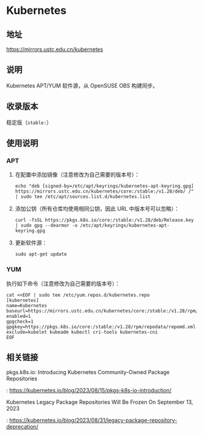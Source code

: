 # Kubernetes

## 地址

<https://mirrors.ustc.edu.cn/kubernetes>

## 说明

Kubernetes APT/YUM 软件源，从 OpenSUSE OBS 构建同步。

## 收录版本

稳定版（`stable:`）

## 使用说明

### APT

1. 在配置中添加镜像（注意修改为自己需要的版本号）：

    ```shell
    echo "deb [signed-by=/etc/apt/keyrings/kubernetes-apt-keyring.gpg] https://mirrors.ustc.edu.cn/kubernetes/core:/stable:/v1.28/deb/ /" | sudo tee /etc/apt/sources.list.d/kubernetes.list
    ```

2. 添加公钥（所有仓库均使用相同公钥，因此 URL 中版本号可以忽略）：

    ```shell
    curl -fsSL https://pkgs.k8s.io/core:/stable:/v1.28/deb/Release.key | sudo gpg --dearmor -o /etc/apt/keyrings/kubernetes-apt-keyring.gpg
    ```

3. 更新软件源：

    ```shell
    sudo apt-get update
    ```

### YUM

执行如下命令（注意修改为自己需要的版本号）：

```shell
cat <<EOF | sudo tee /etc/yum.repos.d/kubernetes.repo
[kubernetes]
name=Kubernetes
baseurl=https://mirrors.ustc.edu.cn/kubernetes/core:/stable:/v1.28/rpm/
enabled=1
gpgcheck=1
gpgkey=https://pkgs.k8s.io/core:/stable:/v1.28/rpm/repodata/repomd.xml.key
exclude=kubelet kubeadm kubectl cri-tools kubernetes-cni
EOF
```

## 相关链接

pkgs.k8s.io: Introducing Kubernetes Community-Owned Package Repositories

:   <https://kubernetes.io/blog/2023/08/15/pkgs-k8s-io-introduction/>

Kubernetes Legacy Package Repositories Will Be Frozen On September 13, 2023

:   <https://kubernetes.io/blog/2023/08/31/legacy-package-repository-deprecation/>
